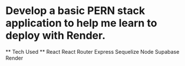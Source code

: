 # Develop a basic PERN stack application to help me learn to deploy with Render.

** Tech Used **
React
React Router
Express
Sequelize
Node
Supabase
Render
